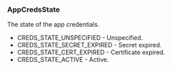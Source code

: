 ### AppCredsState
The state of the app credentials.

- CREDS_STATE_UNSPECIFIED - Unspecified.
- CREDS_STATE_SECRET_EXPIRED - Secret expired.
- CREDS_STATE_CERT_EXPIRED - Certificate expired.
- CREDS_STATE_ACTIVE - Active.
